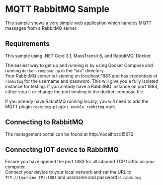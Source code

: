 # MQTT RabbitMQ Sample

This sample shows a very simple web application which handles MQTT messages from a RabbitMQ server.

## Requirements

This sample using .NET Core 3.1, MassTransit 6, and RabbitMQ, Docker.

The easiest way to get up and running is by using Docker Compose and running `docker-compose up` in the "src" directory.   
Your RabbitMQ server is listening on localhost:1883 and has credentials of `rabbitmq` for the username and password. This will give you a fully isolated instance for testing.
If you already have a RabbitMQ instance on port 1883, either stop it or change the port binding in the docker-compose file.

If you already have RabbitMQ running locally, you will need to add the MQTT plugin `rabbitmq-plugins enable rabbitmq_mqtt`.

## Connecting to RabbitMQ

The management portal can be found at http://localhost:15672

## Connecting IOT device to RabbitMQ

Ensure you have opened the port 1883 for all inbound TCP traffic on your computer.   
Connect your device to your local network and set the URL to `TCP://{machine IP}:1883` and username and password is `rabbitmq`
